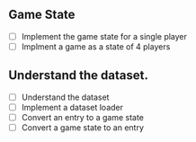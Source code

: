 ## Game State

- [ ] Implement the game state for a single player
- [ ] Implment a game as a state of 4 players

## Understand the dataset.

- [ ] Understand the dataset
- [ ] Implement a dataset loader
- [ ] Convert an entry to a game state
- [ ] Convert a game state to an entry
